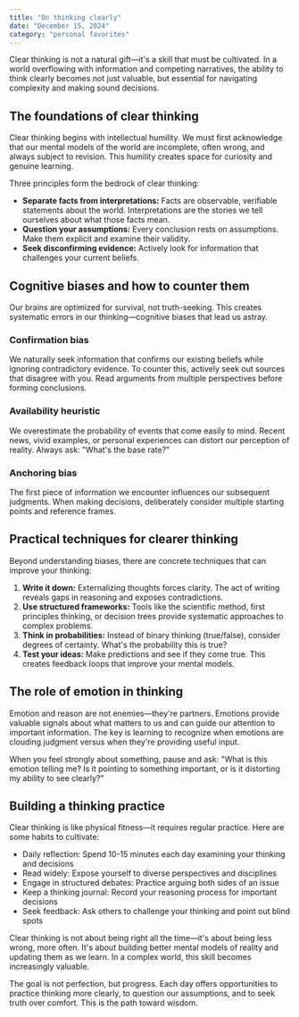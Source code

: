 ```yaml
---
title: "On thinking clearly"
date: "December 15, 2024"
category: "personal favorites"
---
```


Clear thinking is not a natural gift—it's a skill that must be cultivated. In a world overflowing with information and competing narratives, the ability to think clearly becomes not just valuable, but essential for navigating complexity and making sound decisions.

## The foundations of clear thinking

Clear thinking begins with intellectual humility. We must first acknowledge that our mental models of the world are incomplete, often wrong, and always subject to revision. This humility creates space for curiosity and genuine learning.

Three principles form the bedrock of clear thinking:

- **Separate facts from interpretations:** Facts are observable, verifiable statements about the world. Interpretations are the stories we tell ourselves about what those facts mean.
- **Question your assumptions:** Every conclusion rests on assumptions. Make them explicit and examine their validity.
- **Seek disconfirming evidence:** Actively look for information that challenges your current beliefs.

## Cognitive biases and how to counter them

Our brains are optimized for survival, not truth-seeking. This creates systematic errors in our thinking—cognitive biases that lead us astray.

### Confirmation bias

We naturally seek information that confirms our existing beliefs while ignoring contradictory evidence. To counter this, actively seek out sources that disagree with you. Read arguments from multiple perspectives before forming conclusions.

### Availability heuristic

We overestimate the probability of events that come easily to mind. Recent news, vivid examples, or personal experiences can distort our perception of reality. Always ask: "What's the base rate?"

### Anchoring bias

The first piece of information we encounter influences our subsequent judgments. When making decisions, deliberately consider multiple starting points and reference frames.

## Practical techniques for clearer thinking

Beyond understanding biases, there are concrete techniques that can improve your thinking:

1. **Write it down:** Externalizing thoughts forces clarity. The act of writing reveals gaps in reasoning and exposes contradictions.
2. **Use structured frameworks:** Tools like the scientific method, first principles thinking, or decision trees provide systematic approaches to complex problems.
3. **Think in probabilities:** Instead of binary thinking (true/false), consider degrees of certainty. What's the probability this is true?
4. **Test your ideas:** Make predictions and see if they come true. This creates feedback loops that improve your mental models.

## The role of emotion in thinking

Emotion and reason are not enemies—they're partners. Emotions provide valuable signals about what matters to us and can guide our attention to important information. The key is learning to recognize when emotions are clouding judgment versus when they're providing useful input.

When you feel strongly about something, pause and ask: "What is this emotion telling me? Is it pointing to something important, or is it distorting my ability to see clearly?"

## Building a thinking practice

Clear thinking is like physical fitness—it requires regular practice. Here are some habits to cultivate:

- Daily reflection: Spend 10-15 minutes each day examining your thinking and decisions
- Read widely: Expose yourself to diverse perspectives and disciplines
- Engage in structured debates: Practice arguing both sides of an issue
- Keep a thinking journal: Record your reasoning process for important decisions
- Seek feedback: Ask others to challenge your thinking and point out blind spots

Clear thinking is not about being right all the time—it's about being less wrong, more often. It's about building better mental models of reality and updating them as we learn. In a complex world, this skill becomes increasingly valuable.

The goal is not perfection, but progress. Each day offers opportunities to practice thinking more clearly, to question our assumptions, and to seek truth over comfort. This is the path toward wisdom.
